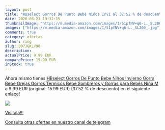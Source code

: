 ```yaml
---
layout: post
title: "HBselect Gorros De Punto Bebe Niños Invi al 37.52 % de descuento"
date: 2020-06-23 13:32:15
thumbnailImage: "https://m.media-amazon.com/images/I/51pfNV+q6-L._SL200_.jpg"
images: ["https://m.media-amazon.com/images/I/51pfNV+q6-L._SL200_.jpg"]
comments: true
category: ofertas
author: ring
slug: B07JGKLV98
description:
actualPrice: 9.99 EUR
comparePrice: 15.99 EUR
inStock: true
---
```


Ahora mismo tienes [HBselect Gorros De Punto Bebe Niños Invierno Gorra Bebe Orejas Gorros Termicos Bebe Sombreros y Gorras para Bebés Niña M ](https://www.amazon.com/dp/B07JGKLV98/?tag=redken08-20) a 9.99 EUR (original: 15.99 EUR) (37.52 % de descuento) en el siguiente enlace!

[![](https://m.media-amazon.com/images/I/51pfNV+q6-L._SL200_.jpg)](https://www.amazon.com/dp/B07JGKLV98/?tag=redken08-20)

[Visítala!!!](https://www.amazon.com/dp/B07JGKLV98/?tag=redken08-20)

[Consulta otras ofertas en nuestro canal de telegram](https://t.me/s/ofertas25)

